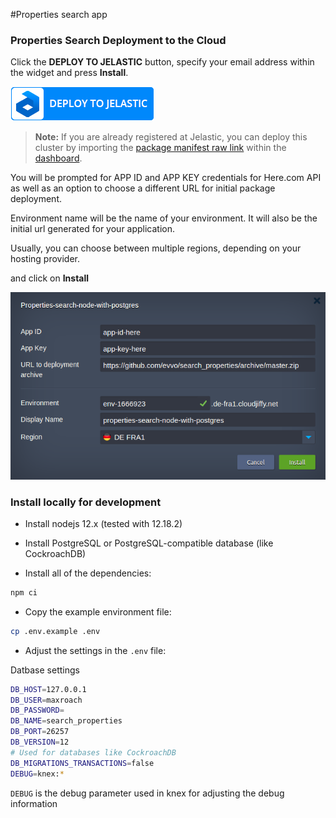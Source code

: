 #Properties search app

### Properties Search Deployment to the Cloud


Click the **DEPLOY TO JELASTIC** button, specify your email address within the widget and press **Install**.

[![Deploy to Jelastic](images/deploy2jelastic.png)](https://jelastic.com/install-application/?manifest=https://raw.githubusercontent.com/evvo/search_properties/master/infrastructure/manifest.yaml)

> **Note:** If you are already registered at Jelastic, you can deploy this cluster by importing the  [package manifest raw link](https://raw.githubusercontent.com/evvo/search_properties/master/infrastructure/manifest.yaml) within the [dashboard](https://docs.jelastic.com/dashboard-guide).

You will be prompted for APP ID and APP KEY credentials for Here.com API as well as
an option to choose a different URL for initial package deployment.

Environment name will be the name of your environment. It will also be the initial
url generated for your application.

Usually, you can choose between multiple regions, depending on your hosting provider.

and click on __Install__

![Install Prompt](images/install.png)


### Install locally for development

- Install nodejs 12.x (tested with 12.18.2)

- Install PostgreSQL or PostgreSQL-compatible database (like CockroachDB)

- Install all of the dependencies:
```bash
npm ci
```

- Copy the example environment file:
```bash
cp .env.example .env
```

- Adjust the settings in the `.env` file:

Datbase settings
```bash
DB_HOST=127.0.0.1
DB_USER=maxroach
DB_PASSWORD=
DB_NAME=search_properties
DB_PORT=26257
DB_VERSION=12
# Used for databases like CockroachDB
DB_MIGRATIONS_TRANSACTIONS=false
DEBUG=knex:*
```
`DEBUG` is the debug parameter used in knex for adjusting the debug information

